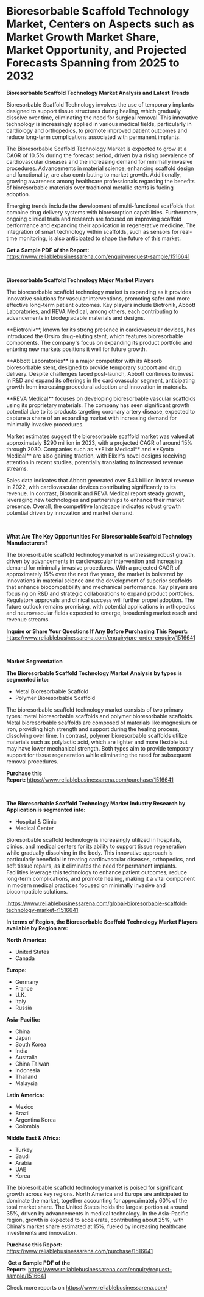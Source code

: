 <p><h1>Bioresorbable Scaffold Technology Market, Centers on Aspects such as Market Growth Market Share, Market Opportunity, and Projected Forecasts Spanning from 2025 to 2032</h1></p><p><strong>Bioresorbable Scaffold Technology Market Analysis and Latest Trends</strong></p>
<p><p>Bioresorbable Scaffold Technology involves the use of temporary implants designed to support tissue structures during healing, which gradually dissolve over time, eliminating the need for surgical removal. This innovative technology is increasingly applied in various medical fields, particularly in cardiology and orthopedics, to promote improved patient outcomes and reduce long-term complications associated with permanent implants.</p><p>The Bioresorbable Scaffold Technology Market is expected to grow at a CAGR of 10.5% during the forecast period, driven by a rising prevalence of cardiovascular diseases and the increasing demand for minimally invasive procedures. Advancements in material science, enhancing scaffold design and functionality, are also contributing to market growth. Additionally, growing awareness among healthcare professionals regarding the benefits of bioresorbable materials over traditional metallic stents is fueling adoption.</p><p>Emerging trends include the development of multi-functional scaffolds that combine drug delivery systems with bioresorption capabilities. Furthermore, ongoing clinical trials and research are focused on improving scaffold performance and expanding their application in regenerative medicine. The integration of smart technology within scaffolds, such as sensors for real-time monitoring, is also anticipated to shape the future of this market.</p></p>
<p><strong>Get a Sample PDF of the Report:&nbsp;</strong> <a href="https://www.reliablebusinessarena.com/enquiry/request-sample/1516641?utm_campaign=2189&utm_medium=2&utm_source=Github&utm_content=ia&utm_term=30032025&utm_id=bioresorbable-scaffold-technology">https://www.reliablebusinessarena.com/enquiry/request-sample/1516641</a></p>
<p>&nbsp;</p>
<p><strong>Bioresorbable Scaffold Technology Major Market Players</strong></p>
<p><p>The bioresorbable scaffold technology market is expanding as it provides innovative solutions for vascular interventions, promoting safer and more effective long-term patient outcomes. Key players include Biotronik, Abbott Laboratories, and REVA Medical, among others, each contributing to advancements in biodegradable materials and designs.</p><p>**Biotronik**, known for its strong presence in cardiovascular devices, has introduced the Orsiro drug-eluting stent, which features bioresorbable components. The company's focus on expanding its product portfolio and entering new markets positions it well for future growth.</p><p>**Abbott Laboratories** is a major competitor with its Absorb bioresorbable stent, designed to provide temporary support and drug delivery. Despite challenges faced post-launch, Abbott continues to invest in R&D and expand its offerings in the cardiovascular segment, anticipating growth from increasing procedural adoption and innovation in materials.</p><p>**REVA Medical** focuses on developing bioresorbable vascular scaffolds using its proprietary materials. The company has seen significant growth potential due to its products targeting coronary artery disease, expected to capture a share of an expanding market with increasing demand for minimally invasive procedures.</p><p>Market estimates suggest the bioresorbable scaffold market was valued at approximately $290 million in 2023, with a projected CAGR of around 15% through 2030. Companies such as **Elixir Medical** and **Kyoto Medical** are also gaining traction, with Elixir's novel designs receiving attention in recent studies, potentially translating to increased revenue streams. </p><p>Sales data indicates that Abbott generated over $43 billion in total revenue in 2022, with cardiovascular devices contributing significantly to its revenue. In contrast, Biotronik and REVA Medical report steady growth, leveraging new technologies and partnerships to enhance their market presence. Overall, the competitive landscape indicates robust growth potential driven by innovation and market demand.</p></p>
<p>&nbsp;</p>
<p><strong>What Are The Key Opportunities For Bioresorbable Scaffold Technology Manufacturers?</strong></p>
<p><p>The bioresorbable scaffold technology market is witnessing robust growth, driven by advancements in cardiovascular intervention and increasing demand for minimally invasive procedures. With a projected CAGR of approximately 15% over the next five years, the market is bolstered by innovations in material science and the development of superior scaffolds that enhance biocompatibility and mechanical performance. Key players are focusing on R&D and strategic collaborations to expand product portfolios. Regulatory approvals and clinical success will further propel adoption. The future outlook remains promising, with potential applications in orthopedics and neurovascular fields expected to emerge, broadening market reach and revenue streams.</p></p>
<p><strong>Inquire or Share Your Questions If Any Before Purchasing This Report:</strong> <a href="https://www.reliablebusinessarena.com/enquiry/pre-order-enquiry/1516641?utm_campaign=2189&utm_medium=2&utm_source=Github&utm_content=ia&utm_term=30032025&utm_id=bioresorbable-scaffold-technology">https://www.reliablebusinessarena.com/enquiry/pre-order-enquiry/1516641</a></p>
<p>&nbsp;</p>
<p><strong>Market Segmentation</strong></p>
<p><strong>The Bioresorbable Scaffold Technology Market Analysis by types is segmented into:</strong></p>
<p><ul><li>Metal Bioresorbable Scaffold</li><li>Polymer Bioresorbable Scaffold</li></ul></p>
<p><p>The bioresorbable scaffold technology market consists of two primary types: metal bioresorbable scaffolds and polymer bioresorbable scaffolds. Metal bioresorbable scaffolds are composed of materials like magnesium or iron, providing high strength and support during the healing process, dissolving over time. In contrast, polymer bioresorbable scaffolds utilize materials such as polylactic acid, which are lighter and more flexible but may have lower mechanical strength. Both types aim to provide temporary support for tissue regeneration while eliminating the need for subsequent removal procedures.</p></p>
<p><strong>Purchase this Report:&nbsp;</strong><a href="https://www.reliablebusinessarena.com/purchase/1516641?utm_campaign=2189&utm_medium=2&utm_source=Github&utm_content=ia&utm_term=30032025&utm_id=bioresorbable-scaffold-technology">https://www.reliablebusinessarena.com/purchase/1516641</a></p>
<p>&nbsp;</p>
<p><strong>The Bioresorbable Scaffold Technology Market Industry Research by Application is segmented into:</strong></p>
<p><ul><li>Hospital & Clinic</li><li>Medical Center</li></ul></p>
<p><p>Bioresorbable scaffold technology is increasingly utilized in hospitals, clinics, and medical centers for its ability to support tissue regeneration while gradually dissolving in the body. This innovative approach is particularly beneficial in treating cardiovascular diseases, orthopedics, and soft tissue repairs, as it eliminates the need for permanent implants. Facilities leverage this technology to enhance patient outcomes, reduce long-term complications, and promote healing, making it a vital component in modern medical practices focused on minimally invasive and biocompatible solutions.</p></p>
<p><a href="https://www.reliablebusinessarena.com/global-bioresorbable-scaffold-technology-market-r1516641?utm_campaign=2189&utm_medium=2&utm_source=Github&utm_content=ia&utm_term=30032025&utm_id=bioresorbable-scaffold-technology">&nbsp;https://www.reliablebusinessarena.com/global-bioresorbable-scaffold-technology-market-r1516641</a></p>
<p><strong>In terms of Region, the Bioresorbable Scaffold Technology Market Players available by Region are:</strong></p>
<p>
    <p> <strong> North America: </strong>
        <ul>
            <li>United States</li>
            <li>Canada</li>
        </ul>
        </p> 
    <p> <strong> Europe: </strong>
        <ul>
            <li>Germany</li>
            <li>France</li>
            <li>U.K.</li>
            <li>Italy</li>
            <li>Russia</li>
        </ul>
        </p> 
    <p> <strong> Asia-Pacific: </strong>
        <ul>
            <li>China</li>
            <li>Japan</li>
            <li>South Korea</li>
            <li>India</li>
            <li>Australia</li>
            <li>China Taiwan</li>
            <li>Indonesia</li>
            <li>Thailand</li>
            <li>Malaysia</li>
        </ul>
        </p> 
    <p> <strong> Latin America: </strong>
        <ul>
            <li>Mexico</li>
            <li>Brazil</li>
            <li>Argentina Korea</li>
            <li>Colombia</li>
        </ul>
        </p> 
    <p> <strong> Middle East & Africa: </strong>
        <ul>
            <li>Turkey</li>
            <li>Saudi</li>
            <li>Arabia</li>
            <li>UAE</li>
            <li>Korea</li>
        </ul>
    </p>
    </p>
<p><p>The bioresorbable scaffold technology market is poised for significant growth across key regions. North America and Europe are anticipated to dominate the market, together accounting for approximately 60% of the total market share. The United States holds the largest portion at around 35%, driven by advancements in medical technology. In the Asia-Pacific region, growth is expected to accelerate, contributing about 25%, with China's market share estimated at 15%, fueled by increasing healthcare investments and innovation.</p></p>
<p><strong>Purchase this Report: </strong><a href="https://www.reliablebusinessarena.com/purchase/1516641?utm_campaign=2189&utm_medium=2&utm_source=Github&utm_content=ia&utm_term=30032025&utm_id=bioresorbable-scaffold-technology">https://www.reliablebusinessarena.com/purchase/1516641</a></p>
<p>&nbsp;<strong>Get a Sample PDF of the Report:&nbsp;&nbsp;</strong><a href="https://www.reliablebusinessarena.com/enquiry/request-sample/1516641?utm_campaign=2189&utm_medium=2&utm_source=Github&utm_content=ia&utm_term=30032025&utm_id=bioresorbable-scaffold-technology">https://www.reliablebusinessarena.com/enquiry/request-sample/1516641</a></p>
<p><strong></strong></p>
<p>Check more reports on <a href="https://www.reliablebusinessarena.com/?utm_campaign=2189&utm_medium=2&utm_source=Github&utm_content=ia&utm_term=30032025&utm_id=bioresorbable-scaffold-technology">https://www.reliablebusinessarena.com/</a></p>